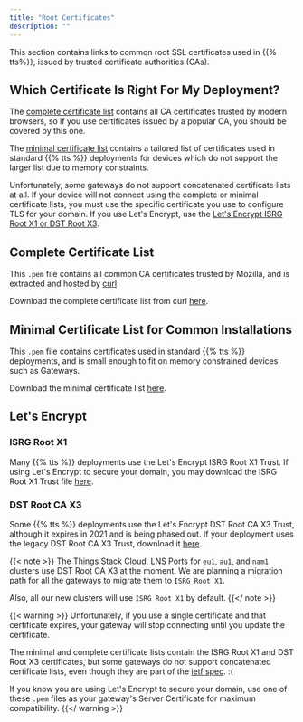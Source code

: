 ```yaml
---
title: "Root Certificates"
description: ""
---
```


This section contains links to common root SSL certificates used in {{% tts%}}, issued by trusted certificate authorities (CAs).

<!--more-->

## Which Certificate Is Right For My Deployment?

The [complete certificate list](https://curl.haxx.se/ca/cacert.pem) contains all CA certificates trusted by modern browsers, so if you use certificates issued by a popular CA, you should be covered by this one.

The <a href="ca.pem" download>minimal certificate list</a> contains a tailored list of certificates used in standard {{% tts %}} deployments for devices which do not support the larger list due to memory constraints.

Unfortunately, some gateways do not support concatenated certificate lists at all. If your device will not connect using the complete or minimal certificate lists, you must use the specific certificate you use to configure TLS for your domain. If you use Let's Encrypt, use the [Let's Encrypt ISRG Root X1 or DST Root X3](#lets-encrypt).

## Complete Certificate List

This `.pem` file contains all common CA certificates trusted by Mozilla, and is extracted and hosted by [curl](https://curl.haxx.se/docs/caextract.html).

Download the complete certificate list from curl [here](https://curl.haxx.se/ca/cacert.pem).

## Minimal Certificate List for Common Installations

This `.pem` file contains certificates used in standard {{% tts %}} deployments, and is small enough to fit on memory constrained devices such as Gateways.

Download the minimal certificate list <a href="ca.pem" download>here</a>.

## Let's Encrypt

### ISRG Root X1

Many {{% tts %}} deployments use the Let's Encrypt ISRG Root X1 Trust. If using Let's Encrypt to secure your domain, you may download the ISRG Root X1 Trust file [here](https://letsencrypt.org/certs/isrgrootx1.pem).

### DST Root CA X3

Some {{% tts %}} deployments use the Let's Encrypt DST Root CA X3 Trust, although it expires in 2021 and is being phased out. If your deployment uses the legacy DST Root CA X3 Trust, download it [here](https://www.identrust.com/dst-root-ca-x3).

{{< note >}} The Things Stack Cloud, LNS Ports for `eu1`, `au1`, and `nam1` clusters use DST Root CA X3 at the moment. We are planning a migration path for all the gateways to migrate them to `ISRG Root X1`.

Also, all our new clusters will use `ISRG Root X1` by default. {{</ note >}}

{{< warning >}} Unfortunately, if you use a single certificate and that certificate expires, your gateway will stop connecting until you update the certificate. 

The minimal and complete certificate lists contain the ISRG Root X1 and DST Root X3 certificates, but some gateways do not support concatenated certificate lists, even though they are part of the [ietf spec](https://tools.ietf.org/html/rfc1421). :( 
    
If you know you are using Let's Encrypt to secure your domain, use one of these `.pem` files as your gateway's Server Certificate for maximum compatibility. {{</ warning >}}
